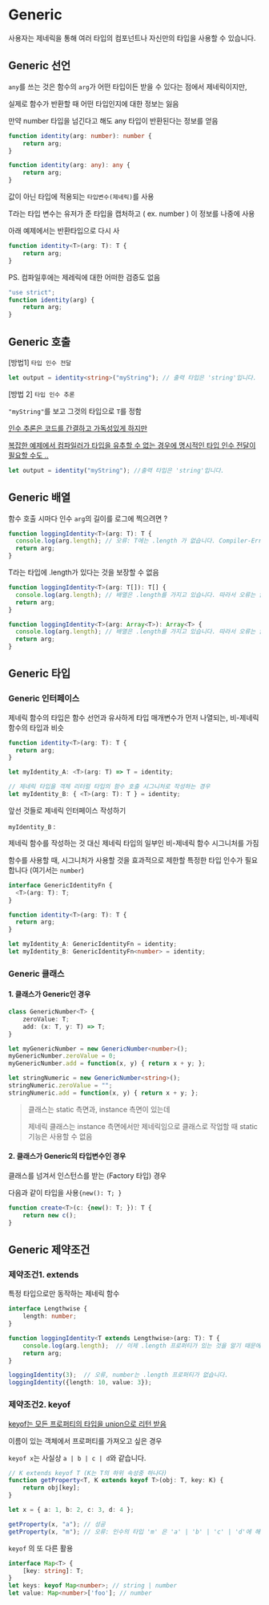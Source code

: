 # Generic

사용자는 제네릭을 통해 여러 타입의 컴포넌트나 자신만의 타입을 사용할 수 있습니다.



## Generic 선언

`any`를 쓰는 것은 함수의 `arg`가 어떤 타입이든 받을 수 있다는 점에서 제네릭이지만,

실제로 함수가 반환할 때 어떤 타입인지에 대한 정보는 잃음

만약 number 타입을 넘긴다고 해도 any 타입이 반환된다는 정보를 얻음

```ts
function identity(arg: number): number {
    return arg;
}

function identity(arg: any): any {
    return arg;
}
```



값이 아닌 타입에 적용되는 `타입변수(제네릭)`를 사용

T라는 타입 변수는 유저가 준 타입을 캡처하고 ( ex. number ) 이 정보를 나중에 사용

아래 예제에서는 반환타입으로 다시 사

```ts
function identity<T>(arg: T): T {
    return arg;
}
```

PS. 컴파일후에는 제레릭에 대한 어떠한 검증도 없음

```javascript
"use strict";
function identity(arg) {
    return arg;
}
```



## Generic 호출

[방법1] `타입 인수 전달`

```ts
let output = identity<string>("myString"); // 출력 타입은 'string'입니다.
```

[방법 2] `타입 인수 추론`

`"myString"`를 보고 그것의 타입으로 `T`를 정함

<u>인수 추론은 코드를 간결하고 가독성있게 하지만</u> 

<u>복잡한 예제에서 컴파일러가 타입을 유추할 수 없는 경우에 명시적인 타입 인수 전달이 필요할 수도 ..</u>

```ts
let output = identity("myString"); //출력 타입은 'string'입니다.
```



## Generic 배열

함수 호출 시마다 인수 `arg`의 길이를 로그에 찍으려면 ?

```ts
function loggingIdentity<T>(arg: T): T {
  console.log(arg.length); // 오류: T에는 .length 가 없습니다. Compiler-Error
  return arg;
}
```

T라는 타입에 .length가 있다는 것을 보장할 수 없음

```typescript
function loggingIdentity<T>(arg: T[]): T[] {
  console.log(arg.length); // 배열은 .length를 가지고 있습니다. 따라서 오류는 없습니다.
  return arg;
}

function loggingIdentity<T>(arg: Array<T>): Array<T> {
  console.log(arg.length); // 배열은 .length를 가지고 있습니다. 따라서 오류는 없습니다.
  return arg;
}
```



## Generic 타입

### Generic 인터페이스

제네릭 함수의 타입은 함수 선언과 유사하게 타입 매개변수가 먼저 나열되는, 비-제네릭 함수의 타입과 비슷

```ts
function identity<T>(arg: T): T {
  return arg;
}

let myIdentity_A: <T>(arg: T) => T = identity;

// 제네릭 타입을 객체 리터럴 타입의 함수 호출 시그니처로 작성하는 경우
let myIdentity_B: { <T>(arg: T): T } = identity;
```



앞선 것들로 제네릭 인터페이스 작성하기

`myIdentity_B` : 

 제네릭 함수를 작성하는 것 대신 제네릭 타입의 일부인 비-제네릭 함수 시그니처를 가짐

함수를 사용할 때, 시그니처가 사용할 것을 효과적으로 제한할 특정한 타입 인수가 필요합니다 (여기서는 `number`)

```ts
interface GenericIdentityFn {
  <T>(arg: T): T;
}

function identity<T>(arg: T): T {
  return arg;
}

let myIdentity_A: GenericIdentityFn = identity;
let myIdentity_B: GenericIdentityFn<number> = identity;
```



### Generic 클래스

#### 1. 클래스가 Generic인 경우

```ts
class GenericNumber<T> {
    zeroValue: T;
    add: (x: T, y: T) => T;
}

let myGenericNumber = new GenericNumber<number>();
myGenericNumber.zeroValue = 0;
myGenericNumber.add = function(x, y) { return x + y; };

let stringNumeric = new GenericNumber<string>();
stringNumeric.zeroValue = "";
stringNumeric.add = function(x, y) { return x + y; };
```



> 클래스는 static 측면과, instance 측면이 있는데
>
>  제네릭 클래스는 instance 측면에서만 제네릭임으로 클래스로 작업할 때 static 기능은 사용할 수 없음



#### 2. 클래스가 Generic의 타입변수인 경우

클래스를 넘겨서 인스턴스를 받는 (Factory 타입) 경우

다음과 같이 타입을 사용`{new(): T; }`

```ts
function create<T>(c: {new(): T; }): T {
    return new c();
}
```



## Generic 제약조건 

### 제약조건1. extends

특정 타입으로만 동작하는 제네릭 함수

```ts
interface Lengthwise {
    length: number;
}

function loggingIdentity<T extends Lengthwise>(arg: T): T {
    console.log(arg.length);  // 이제 .length 프로퍼티가 있는 것을 알기 때문에 더 이상 오류가 발생하지 않습니다.
    return arg;
}

loggingIdentity(3);  // 오류, number는 .length 프로퍼티가 없습니다.
loggingIdentity({length: 10, value: 3});
```



### 제약조건2. keyof

<u>keyof는 모든 프로퍼티의 타입을 union으로 리턴 받음</u>

이름이 있는 객체에서 프로퍼티를 가져오고 싶은 경우

`keyof x`는 사실상 `a | b | c | d`와 같습니다. 

```ts
// K extends keyof T (K는 T의 하위 속성중 하나다)
function getProperty<T, K extends keyof T>(obj: T, key: K) {
    return obj[key];
}

let x = { a: 1, b: 2, c: 3, d: 4 };

getProperty(x, "a"); // 성공
getProperty(x, "m"); // 오류: 인수의 타입 'm' 은 'a' | 'b' | 'c' | 'd'에 해당되지 않음.
```



`keyof` 의 또 다른 활용

````ts
interface Map<T> {
    [key: string]: T;
}
let keys: keyof Map<number>; // string | number
let value: Map<number>['foo']; // number
````